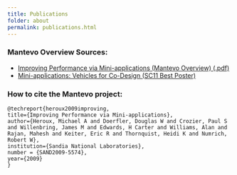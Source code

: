 ```yaml
---
title: Publications
folder: about
permalink: publications.html
---
```


### Mantevo Overview Sources:

*   [Improving Performance via Mini-applications (Mantevo Overview) (.pdf)](pdfs/MantevoOverview.pdf)
*   [Mini-applications: Vehicles for Co-Design (SC11 Best Poster)](http://dl.acm.org/citation.cfm?id=2148600.2148602&coll=DL&dl=GUIDE&CFID=326785201&CFTOKEN=67857032)

### How to cite the Mantevo project:

    @techreport{heroux2009improving,  
    title={Improving Performance via Mini-applications},  
    author={Heroux, Michael A and Doerfler, Douglas W and Crozier, Paul S and Willenbring, James M and Edwards, H Carter and Williams, Alan and Rajan, Mahesh and Keiter, Eric R and Thornquist, Heidi K and Numrich, Robert W},  
    institution={Sandia National Laboratories},  
    number = {SAND2009-5574},  
    year={2009}  
    }